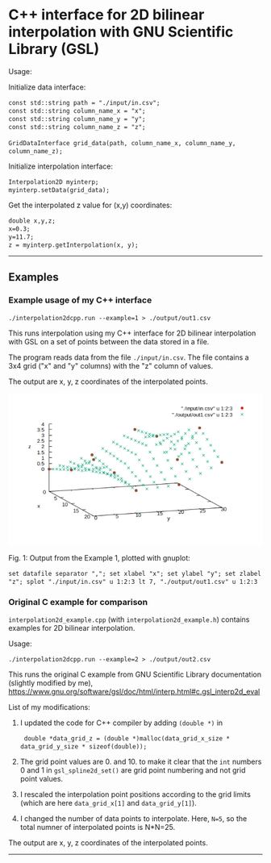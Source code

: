 # C++ interface for 2D bilinear interpolation with GNU Scientific Library (GSL)

Usage:

Initialize data interface:

    const std::string path = "./input/in.csv";
    const std::string column_name_x = "x";
    const std::string column_name_y = "y";
    const std::string column_name_z = "z";

    GridDataInterface grid_data(path, column_name_x, column_name_y, column_name_z);

Initialize interpolation interface:

    Interpolation2D myinterp;
    myinterp.setData(grid_data);

Get the interpolated z value for (x,y) coordinates: 

    double x,y,z;
    x=0.3;
    y=11.7;
    z = myinterp.getInterpolation(x, y);

--------------------

## Examples

### Example usage of my C++ interface

    ./interpolation2dcpp.run --example=1 > ./output/out1.csv

This runs interpolation using my C++ interface for 2D bilinear interpolation with GSL on a set of points between the data stored in a file. 

The program reads data from the file `./input/in.csv`. The file contains a 3x4 grid ("x" and "y" columns) with the "z" column of values. 

The output are x, y, z coordinates of the interpolated points.

<img src="./output/out1.png" alt="out1.csv"/>

Fig. 1: Output from the Example 1, plotted with gnuplot:

    set datafile separator ","; set xlabel "x"; set ylabel "y"; set zlabel "z"; splot "./input/in.csv" u 1:2:3 lt 7, "./output/out1.csv" u 1:2:3

### Original C example for comparison

`interpolation2d_example.cpp` (with `interpolation2d_example.h`) contains examples for 2D bilinear interpolation. 

Usage:

    ./interpolation2dcpp.run --example=2 > ./output/out2.csv

This runs the original C example from GNU Scientific Library documentation (slightly modified by me), https://www.gnu.org/software/gsl/doc/html/interp.html#c.gsl_interp2d_eval

List of my modifications:

1. I updated the code for C++ compiler by adding `(double *)` in

        double *data_grid_z = (double *)malloc(data_grid_x_size * data_grid_y_size * sizeof(double));
2. The grid point values are 0. and 10. to make it clear that the `int` numbers 0 and 1 in `gsl_spline2d_set()` are grid point numbering and not grid point values.

3. I rescaled the interpolation point positions according to the grid limits (which are here `data_grid_x[1]` and `data_grid_y[1]`).

4. I changed the number of data points to interpolate. Here, `N=5`, so the total numner of interpolated points is N*N=25.

The output are x, y, z coordinates of the interpolated points.

---------

